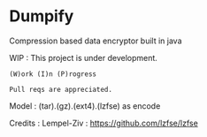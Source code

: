 ﻿# Dumpify

Compression based data encryptor built in java

WIP :
    This project is under development.

    (W)ork (I)n (P)rogress

    Pull reqs are appreciated.

Model : 
	(tar).(gz).(ext4).(lzfse) as encode 
 


Credits : 
		Lempel-Ziv : https://github.com/lzfse/lzfse

